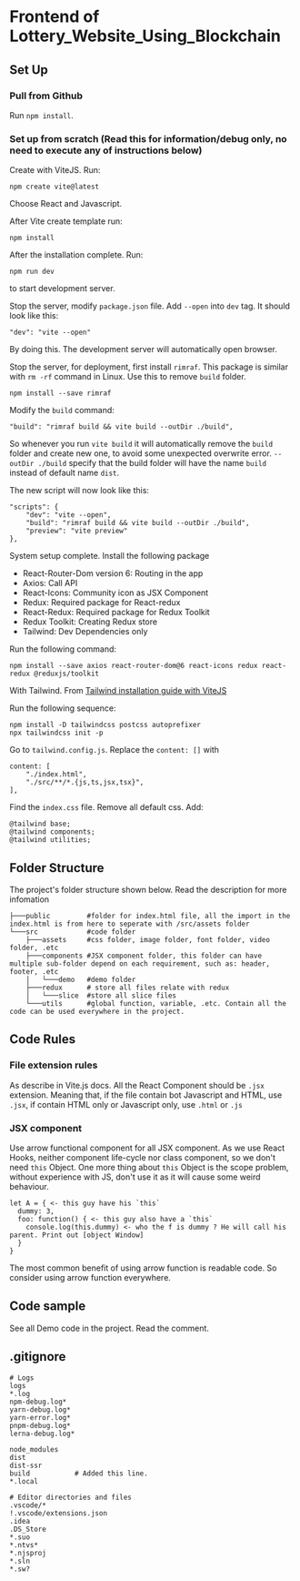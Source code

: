 # Frontend of Lottery_Website_Using_Blockchain

## Set Up

### Pull from Github

Run `npm install`.

### Set up from scratch (Read this for information/debug only, no need to execute any of instructions below)

Create with ViteJS. Run: 
```
npm create vite@latest
```
Choose React and Javascript.

After Vite create template run: 

```
npm install
```

After the installation complete. Run: 

```
npm run dev
```

to start development server.

Stop the server, modify `package.json` file. Add `--open` into `dev` tag. It should look like this:
```
"dev": "vite --open"
```
By doing this. The development server will automatically open browser.

Stop the server, for deployment, first install `rimraf`. This package is similar with `rm -rf` command in Linux. Use this to remove `build` folder.
```
npm install --save rimraf
```

Modify the `build` command: 
```
"build": "rimraf build && vite build --outDir ./build",
```
So whenever you run `vite build` it will automatically remove the `build` folder and create new one, to avoid some unexpected overwrite error. `--outDir ./build` specify that the build folder will have the name `build` instead of default name `dist`.

The new script will now look like this:
```
"scripts": {
    "dev": "vite --open",
    "build": "rimraf build && vite build --outDir ./build",
    "preview": "vite preview"
},
```
System setup complete. Install the following package
* React-Router-Dom version 6: Routing in the app
* Axios: Call API
* React-Icons: Community icon as JSX Component
* Redux: Required package for React-redux
* React-Redux: Required package for Redux Toolkit
* Redux Toolkit: Creating Redux store
* Tailwind: Dev Dependencies only

Run the following command: 
```
npm install --save axios react-router-dom@6 react-icons redux react-redux @reduxjs/toolkit
```

With Tailwind. From [Tailwind installation guide with ViteJS](https://tailwindcss.com/docs/guides/vite)

Run the following sequence:
```
npm install -D tailwindcss postcss autoprefixer
npx tailwindcss init -p
```

Go to `tailwind.config.js`. Replace the `content: []` with 
```
content: [
    "./index.html",
    "./src/**/*.{js,ts,jsx,tsx}",
],
```
Find the `index.css` file. Remove all default css. Add: 
```
@tailwind base;
@tailwind components;
@tailwind utilities;
```
## Folder Structure

The project's folder structure shown below. Read the description for more infomation

```
├───public         #folder for index.html file, all the import in the index.html is from here to seperate with /src/assets folder
└───src            #code folder
    ├───assets     #css folder, image folder, font folder, video folder, .etc
    ├───components #JSX component folder, this folder can have multiple sub-folder depend on each requirement, such as: header, footer, .etc
    │   └───demo   #demo folder
    ├───redux      # store all files relate with redux
    │   └───slice  #store all slice files
    └───utils      #global function, variable, .etc. Contain all the code can be used everywhere in the project.
```

## Code Rules

### File extension rules

As describe in Vite.js docs. All the React Component should be `.jsx` extension. Meaning that, if the file contain bot Javascript and HTML, use `.jsx`, if contain HTML only or Javascript only, use `.html` or `.js`

### JSX component

Use arrow functional component for all JSX component. As we use React Hooks, neither component life-cycle nor class component, so we don't need `this` Object. One more thing about `this` Object is the scope problem, without experience with JS, don't use it as it will cause some weird behaviour.

```
let A = { <- this guy have his `this`
  dummy: 3,
  foo: function() { <- this guy also have a `this`
    console.log(this.dummy) <- who the f is dummy ? He will call his parent. Print out [object Window]
  }
}
```

The most common benefit of using arrow function is readable code. So consider using arrow function everywhere.

## Code sample

See all Demo code in the project. Read the comment.

## .gitignore 

```
# Logs
logs
*.log
npm-debug.log*
yarn-debug.log*
yarn-error.log*
pnpm-debug.log*
lerna-debug.log*

node_modules
dist
dist-ssr
build           # Added this line.
*.local

# Editor directories and files
.vscode/*
!.vscode/extensions.json
.idea
.DS_Store
*.suo
*.ntvs*
*.njsproj
*.sln
*.sw?
```



